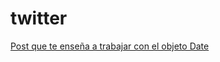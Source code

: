 # twitter

[Post que te enseña a trabajar con el objeto Date](https://lenguajejs.com/javascript/fechas/date-fechas-nativas/)
